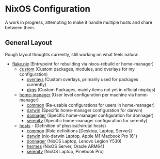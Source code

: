 # NixOS Configuration

A work in progress, attempting to make it handle multiple hosts and share between them.

## General Layout

Rough layout thoughts currently, still working on what feels natural. 

- [flake.nix](flake.nix) (Entrypoint for rebuilding via nixos-rebuild or home-manager)
  - [custom](custom/README.md) (Custom packages, modules, and overlays for my configuration)
    - [overlays](custom/overlays) (Custom overlays, primarily used for packages currently)
    - [pkgs](custom/pkgs) (Custom Packages, mainly items not yet in official nixpkgs) 
  - [home-manager](home-manager/README.md) (User level configuration per machine via home-manager)
    - [common](home-manager/common) (Re-usable configurations for users in home-manager)
    - [darwin](home-manager/darwin) (Specific home-manager configuration for darwin)
    - [donnager](home-manager/donnager) (Specific home-manager configuration for donnager)
    - [serenity](home-manager/serenity) (Specific home-manager configuration for serenity)
  - [hosts](hosts/README.md) - (Definition of physical/virutal hosts)
    - [common](hosts/common) (Role definitions [Desktop, Laptop, Server])
    - [darwin](hosts/darwin) (nix-darwin Laptop, Apple M1 Macbook Pro 16")
    - [donnager](hosts/donnager) (NixOS Laptop, Lenovo Legion Y530)
    - [hermes](hosts/hermes) (NixOS Server, Oracle ARM64)
    - [serenity](hosts/serenity) (NixOS Laptop, Pinebook Pro)

